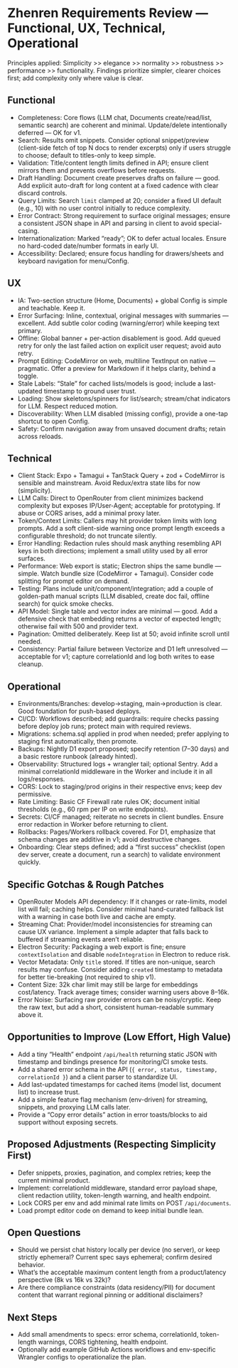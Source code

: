 # Zhenren Requirements Review — Functional, UX, Technical, Operational

Principles applied: Simplicity >> elegance >> normality >> robustness >> performance >> functionality. Findings prioritize simpler, clearer choices first; add complexity only where value is clear.

## Functional
- Completeness: Core flows (LLM chat, Documents create/read/list, semantic search) are coherent and minimal. Update/delete intentionally deferred — OK for v1.
- Search: Results omit snippets. Consider optional snippet/preview (client-side fetch of top N docs to render excerpts) only if users struggle to choose; default to titles-only to keep simple.
- Validation: Title/content length limits defined in API; ensure client mirrors them and prevents overflows before requests.
- Draft Handling: Document create preserves drafts on failure — good. Add explicit auto-draft for long content at a fixed cadence with clear discard controls.
- Query Limits: Search `limit` clamped at 20; consider a fixed UI default (e.g., 10) with no user control initially to reduce complexity.
- Error Contract: Strong requirement to surface original messages; ensure a consistent JSON shape in API and parsing in client to avoid special-casing.
- Internationalization: Marked “ready”; OK to defer actual locales. Ensure no hard-coded date/number formats in early UI.
- Accessibility: Declared; ensure focus handling for drawers/sheets and keyboard navigation for menu/Config.

## UX
- IA: Two-section structure (Home, Documents) + global Config is simple and teachable. Keep it.
- Error Surfacing: Inline, contextual, original messages with summaries — excellent. Add subtle color coding (warning/error) while keeping text primary.
- Offline: Global banner + per-action disablement is good. Add queued retry for only the last failed action on explicit user request; avoid auto retry.
- Prompt Editing: CodeMirror on web, multiline TextInput on native — pragmatic. Offer a preview for Markdown if it helps clarity, behind a toggle.
- Stale Labels: “Stale” for cached lists/models is good; include a last-updated timestamp to ground user trust.
- Loading: Show skeletons/spinners for list/search; stream/chat indicators for LLM. Respect reduced motion.
- Discoverability: When LLM disabled (missing config), provide a one-tap shortcut to open Config.
- Safety: Confirm navigation away from unsaved document drafts; retain across reloads.

## Technical
- Client Stack: Expo + Tamagui + TanStack Query + zod + CodeMirror is sensible and mainstream. Avoid Redux/extra state libs for now (simplicity).
- LLM Calls: Direct to OpenRouter from client minimizes backend complexity but exposes IP/User-Agent; acceptable for prototyping. If abuse or CORS arises, add a minimal proxy later.
- Token/Context Limits: Callers may hit provider token limits with long prompts. Add a soft client-side warning once prompt length exceeds a configurable threshold; do not truncate silently.
- Error Handling: Redaction rules should mask anything resembling API keys in both directions; implement a small utility used by all error surfaces.
- Performance: Web export is static; Electron ships the same bundle — simple. Watch bundle size (CodeMirror + Tamagui). Consider code splitting for prompt editor on demand.
- Testing: Plans include unit/component/integration; add a couple of golden-path manual scripts (LLM disabled, create doc fail, offline search) for quick smoke checks.
- API Model: Single table and vector index are minimal — good. Add a defensive check that embedding returns a vector of expected length; otherwise fail with 500 and provider text.
- Pagination: Omitted deliberately. Keep list at 50; avoid infinite scroll until needed.
- Consistency: Partial failure between Vectorize and D1 left unresolved — acceptable for v1; capture correlationId and log both writes to ease cleanup.

## Operational
- Environments/Branches: develop→staging, main→production is clear. Good foundation for push-based deploys.
- CI/CD: Workflows described; add guardrails: require checks passing before deploy job runs; protect main with required reviews.
- Migrations: schema.sql applied in prod when needed; prefer applying to staging first automatically, then promote.
- Backups: Nightly D1 export proposed; specify retention (7–30 days) and a basic restore runbook (already hinted).
- Observability: Structured logs + wrangler tail; optional Sentry. Add a minimal correlationId middleware in the Worker and include it in all logs/responses.
- CORS: Lock to staging/prod origins in their respective envs; keep dev permissive.
- Rate Limiting: Basic CF Firewall rate rules OK; document initial thresholds (e.g., 60 rpm per IP on write endpoints).
- Secrets: CI/CF managed; reiterate no secrets in client bundles. Ensure error redaction in Worker before returning to client.
- Rollbacks: Pages/Workers rollback covered. For D1, emphasize that schema changes are additive in v1; avoid destructive changes.
- Onboarding: Clear steps defined; add a “first success” checklist (open dev server, create a document, run a search) to validate environment quickly.

## Specific Gotchas & Rough Patches
- OpenRouter Models API dependency: If it changes or rate-limits, model list will fail; caching helps. Consider minimal hand-curated fallback list with a warning in case both live and cache are empty.
- Streaming Chat: Provider/model inconsistencies for streaming can cause UX variance. Implement a simple adapter that falls back to buffered if streaming events aren’t reliable.
- Electron Security: Packaging a web export is fine; ensure `contextIsolation` and disable `nodeIntegration` in Electron to reduce risk.
- Vector Metadata: Only `title` stored. If titles are non-unique, search results may confuse. Consider adding `created` timestamp to metadata for better tie-breaking (not required to ship v1).
- Content Size: 32k char limit may still be large for embeddings cost/latency. Track average times; consider warning users above 8–16k.
- Error Noise: Surfacing raw provider errors can be noisy/cryptic. Keep the raw text, but add a short, consistent human-readable summary above it.

## Opportunities to Improve (Low Effort, High Value)
- Add a tiny “Health” endpoint `/api/health` returning static JSON with timestamp and bindings presence for monitoring/CI smoke tests.
- Add a shared error schema in the API (`{ error, status, timestamp, correlationId }`) and a client parser to standardize UI.
- Add last-updated timestamps for cached items (model list, document list) to increase trust.
- Add a simple feature flag mechanism (env-driven) for streaming, snippets, and proxying LLM calls later.
- Provide a “Copy error details” action in error toasts/blocks to aid support without exposing secrets.

## Proposed Adjustments (Respecting Simplicity First)
- Defer snippets, proxies, pagination, and complex retries; keep the current minimal product.
- Implement: correlationId middleware, standard error payload shape, client redaction utility, token-length warning, and health endpoint.
- Lock CORS per env and add minimal rate limits on POST `/api/documents`.
- Load prompt editor code on demand to keep initial bundle lean.

## Open Questions
- Should we persist chat history locally per device (no server), or keep strictly ephemeral? Current spec says ephemeral; confirm desired behavior.
- What’s the acceptable maximum content length from a product/latency perspective (8k vs 16k vs 32k)?
- Are there compliance constraints (data residency/PII) for document content that warrant regional pinning or additional disclaimers?

## Next Steps
- Add small amendments to specs: error schema, correlationId, token-length warnings, CORS tightening, health endpoint.
- Optionally add example GitHub Actions workflows and env-specific Wrangler configs to operationalize the plan.

